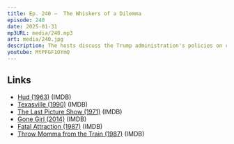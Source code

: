 ```yaml
---
title: Ep. 240 –  The Whiskers of a Dilemma
episode: 240
date: 2025-01-31
mp3URL: media/240.mp3
art: media/240.jpg
description: The hosts discuss the Trump administration's policies on criminal justice and Biden's DEI initiatives before transitioning into an elaborate dialogue about the impact of anti-wokeness measures on federal grants, touching on various political and social issues. The conversation then shifts to personal anecdotes, including the costly medical adventure with Erik's orange male cat, interspersed with humorous and reflective moments. There's also a segment on banter during musical performances in intimate venues and closing reflections on various cultural touchstones, including Larry McMurtry's literary works and the book and movie "Gone Girl".
youtube: MtPFGF1OYmQ
---
```


## Links

- [Hud (1963)](https://www.imdb.com/title/tt0057163/) (IMDB)
- [Texasville (1990)](https://www.imdb.com/title/tt0103069/) (IMDB)
- [The Last Picture Show (1971)](https://www.imdb.com/title/tt0067328/) (IMDB)
- [Gone Girl (2014)](https://www.imdb.com/title/tt2267998/) (IMDB)
- [Fatal Attraction (1987)](https://www.imdb.com/title/tt0093010/) (IMDB)
- [Throw Momma from the Train (1987)](https://www.imdb.com/title/tt0094142/) (IMDB)

